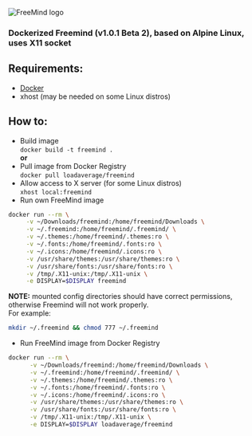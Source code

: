 ![FreeMind logo](https://cldup.com/7rBlZKgZ3u-3000x3000.png)
### Dockerized Freemind (v1.0.1 Beta 2), based on Alpine Linux, uses X11 socket

Requirements:
---
- [Docker](https://github.com/docker/docker)
- xhost (may be needed on some Linux distros)

How to:
---
- Build image  
`docker build -t freemind .`  
**or**  
- Pull image from Docker Registry  
`docker pull loadaverage/freemind`
- Allow access to X server (for some Linux distros)  
`xhost local:freemind`
- Run own FreeMind image

 ```bash
docker run --rm \
      -v ~/Downloads/freemind:/home/freemind/Downloads \
      -v ~/.freemind:/home/freemind/.freemind/ \
      -v ~/.themes:/home/freemind/.themes:ro \
      -v ~/.fonts:/home/freemind/.fonts:ro \
      -v ~/.icons:/home/freemind/.icons:ro \
      -v /usr/share/themes:/usr/share/themes:ro \
      -v /usr/share/fonts:/usr/share/fonts:ro \
      -v /tmp/.X11-unix:/tmp/.X11-unix \
      -e DISPLAY=$DISPLAY freemind
```
**NOTE:** mounted config directories should have correct permissions, otherwise Freemind will not work properly.  
For example:

 ```bash
mkdir ~/.freemind && chmod 777 ~/.freemind
```
- Run FreeMind image from Docker Registry  
```bash
docker run --rm \
      -v ~/Downloads/freemind:/home/freemind/Downloads \
      -v ~/.freemind:/home/freemind/.freemind/ \
      -v ~/.themes:/home/freemind/.themes:ro \
      -v ~/.fonts:/home/freemind/.fonts:ro \
      -v ~/.icons:/home/freemind/.icons:ro \
      -v /usr/share/themes:/usr/share/themes:ro \
      -v /usr/share/fonts:/usr/share/fonts:ro \
      -v /tmp/.X11-unix:/tmp/.X11-unix \
      -e DISPLAY=$DISPLAY loadaverage/freemind
```
